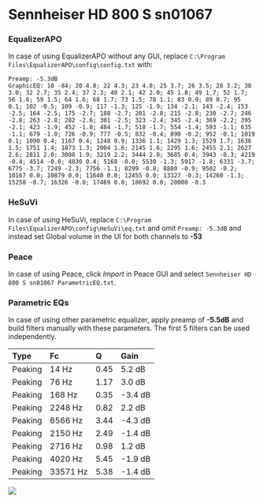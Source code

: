 # Sennheiser HD 800 S sn01067

### EqualizerAPO
In case of using EqualizerAPO without any GUI, replace `C:\Program Files\EqualizerAPO\config\config.txt`
with:
```
Preamp: -5.3dB
GraphicEQ: 10 -84; 20 4.8; 22 4.3; 23 4.0; 25 3.7; 26 3.5; 28 3.2; 30 3.0; 32 2.7; 35 2.4; 37 2.3; 40 2.1; 42 2.0; 45 1.8; 49 1.7; 52 1.7; 56 1.6; 59 1.5; 64 1.6; 68 1.7; 73 1.5; 78 1.1; 83 0.9; 89 0.7; 95 0.1; 102 -0.5; 109 -0.9; 117 -1.3; 125 -1.9; 134 -2.1; 143 -2.4; 153 -2.5; 164 -2.5; 175 -2.7; 188 -2.7; 201 -2.8; 215 -2.8; 230 -2.7; 246 -2.8; 263 -2.8; 282 -2.6; 301 -2.5; 323 -2.4; 345 -2.4; 369 -2.2; 395 -2.1; 423 -1.9; 452 -1.8; 484 -1.7; 518 -1.7; 554 -1.4; 593 -1.1; 635 -1.1; 679 -1.0; 726 -0.9; 777 -0.5; 832 -0.4; 890 -0.2; 952 -0.1; 1019 0.1; 1090 0.4; 1167 0.4; 1248 0.9; 1336 1.1; 1429 1.3; 1529 1.7; 1636 1.5; 1751 1.4; 1873 1.3; 2004 1.6; 2145 1.6; 2295 1.6; 2455 2.1; 2627 2.6; 2811 2.0; 3008 1.9; 3219 2.2; 3444 2.0; 3685 0.4; 3943 -0.3; 4219 -0.4; 4514 -0.0; 4830 0.4; 5168 -0.0; 5530 -1.3; 5917 -1.8; 6331 -3.7; 6775 -3.7; 7249 -2.3; 7756 -1.1; 8299 -0.8; 8880 -0.9; 9502 -0.2; 10167 0.0; 10879 0.0; 11640 0.0; 12455 0.0; 13327 -0.3; 14260 -1.3; 15258 -0.7; 16326 -0.0; 17469 0.0; 18692 0.0; 20000 -0.3
```

### HeSuVi
In case of using HeSuVi, replace `C:\Program Files\EqualizerAPO\config\HeSuVi\eq.txt` and omit `Preamp:
-5.3dB` and instead set Global volume in the UI for both channels to **-53**

### Peace
In case of using Peace, click *Import* in Peace GUI and select `Sennheiser HD 800 S sn01067 ParametricEQ.txt`.

### Parametric EQs
In case of using other parametric equalizer, apply preamp of **-5.5dB** and build filters manually with
these parameters. The first 5 filters can be used independently.

| Type    | Fc       |    Q | Gain    |
|:--------|:---------|:-----|:--------|
| Peaking | 14 Hz    | 0.45 | 5.2 dB  |
| Peaking | 76 Hz    | 1.17 | 3.0 dB  |
| Peaking | 168 Hz   | 0.35 | -3.4 dB |
| Peaking | 2248 Hz  | 0.82 | 2.2 dB  |
| Peaking | 6566 Hz  | 3.44 | -4.3 dB |
| Peaking | 2150 Hz  | 2.49 | -1.4 dB |
| Peaking | 2716 Hz  | 0.98 | 1.2 dB  |
| Peaking | 4020 Hz  | 5.45 | -1.9 dB |
| Peaking | 33571 Hz | 5.38 | -1.4 dB |

![](https://raw.githubusercontent.com/jaakkopasanen/AutoEq/master/results/innerfidelity/sbaf-serious/Sennheiser%20HD%20800%20S%20sn01067/Sennheiser%20HD%20800%20S%20sn01067.png)